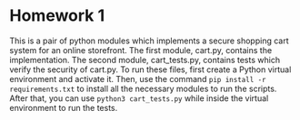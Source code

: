 # Homework 1

This is a pair of python modules which implements a secure shopping cart system for an online storefront. The first module, cart.py, contains the implementation. The second module, cart_tests.py, contains tests which verify the security of cart.py. To run these files, first create a Python virtual environment and activate it. Then, use the command `pip install -r requirements.txt` to install all the necessary modules to run the scripts. After that, you can use `python3 cart_tests.py` while inside the virtual environment to run the tests.
